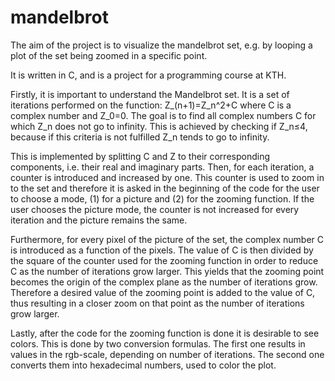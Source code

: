 # mandelbrot
The aim of the project is to visualize the mandelbrot set, e.g. by looping a plot of the set being zoomed in a specific point.

It is written in C, and is a project for a programming course at KTH.

Firstly, it is important to understand the Mandelbrot set. It is a set of iterations performed on the function: Z_(n+1)=Z_n^2+C where C is a complex number and Z_0=0.
The goal is to find all complex numbers C for which Z_n does not go to infinity. This is achieved by checking if Z_n≤4, because if this criteria is not fulfilled Z_n tends to go to infinity.

This is implemented by splitting C and Z to their corresponding components, i.e. their real and imaginary parts. Then, for each iteration, a counter is introduced and increased by one. This counter is used to zoom in to the set and therefore it is asked in the beginning of the code for the user to choose a mode, (1) for a picture and (2) for the zooming function. If the user chooses the picture mode, the counter is not increased for every iteration and the picture remains the same.

Furthermore, for every pixel of the picture of the set, the complex number C is introduced as a function of the pixels. The value of C is then divided by the square of the counter used for the zooming function in order to reduce C as the number of iterations grow larger. This yields that the zooming point becomes the origin of the complex plane as the number of iterations grow. Therefore a desired value of the zooming point is added to the value of C, thus resulting in a closer zoom on that point as the number of iterations grow larger.

Lastly, after the code for the zooming function is done it is desirable to see colors. This is done by two conversion formulas.
The first one results in values in the rgb-scale, depending on number of iterations. The second one converts them into hexadecimal numbers, used to color the plot.

